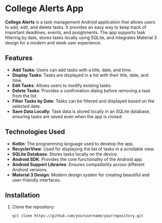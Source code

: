 # College Alerts App

**College Alerts** is a task management Android application that allows users to add, edit, and delete tasks. It provides an easy way to keep track of important deadlines, events, and assignments. The app supports task filtering by date, stores tasks locally using SQLite, and integrates Material 3 design for a modern and sleek user experience.

## Features

- **Add Tasks**: Users can add tasks with a title, date, and time.
- **Display Tasks**: Tasks are displayed in a list with their title, date, and time.
- **Edit Tasks**: Allows users to modify existing tasks.
- **Delete Tasks**: Provides a confirmation dialog before removing a task from the list.
- **Filter Tasks by Date**: Tasks can be filtered and displayed based on the selected date.
- **Save Data Locally**: Task data is stored locally in an SQLite database, ensuring tasks are saved even when the app is closed.

## Technologies Used

- **Kotlin**: The programming language used to develop the app.
- **RecyclerView**: Used for displaying the list of tasks in a scrollable view.
- **SQLite Database**: Stores tasks locally on the device.
- **Android SDK**: Provides the core functionality of the Android app.
- **Android Support Libraries**: Ensures compatibility across different Android versions.
- **Material 3 Design**: Modern design system for creating beautiful and user-friendly interfaces.

## Installation

1. Clone the repository:

   ```bash
   git clone https://github.com/yourusername/yourrepository.git

 
